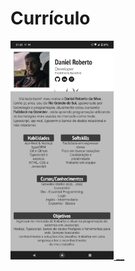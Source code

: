 # Currículo

 <div>
  <a href="https://github.com/Curriculo">
    <img height="350" src="https://github.com/dan1xk/profile-heroku/blob/master/img/mobile-img/perfil.jpeg" alt="demo-web" style="max-width:100%;"/>
   __
</div>

